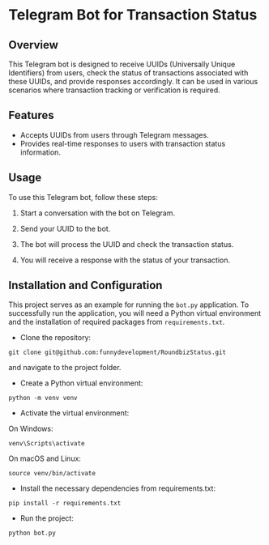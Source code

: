 # Telegram Bot for Transaction Status

## Overview

This Telegram bot is designed to receive UUIDs (Universally Unique Identifiers) from users, check the status of transactions associated with these UUIDs, and provide responses accordingly. It can be used in various scenarios where transaction tracking or verification is required.

## Features

- Accepts UUIDs from users through Telegram messages.
- Provides real-time responses to users with transaction status information.

## Usage

To use this Telegram bot, follow these steps:

1. Start a conversation with the bot on Telegram.

2. Send your UUID to the bot.

3. The bot will process the UUID and check the transaction status.

4. You will receive a response with the status of your transaction.

## Installation and Configuration
This project serves as an example for running the `bot.py` application. To successfully run the application, you will need a Python virtual environment and the installation of required packages from `requirements.txt`.

- Clone the repository: 
```
git clone git@github.com:funnydevelopment/RoundbizStatus.git
```
and navigate to the project folder.

- Create a Python virtual environment: 
```
python -m venv venv
```

- Activate the virtual environment:

On Windows:
```
venv\Scripts\activate
```

On macOS and Linux:
```
source venv/bin/activate
```

- Install the necessary dependencies from requirements.txt: 
```
pip install -r requirements.txt
```
- Run the project:
```
python bot.py
```